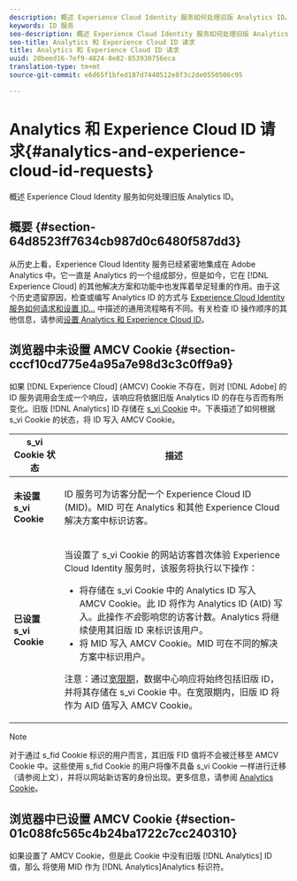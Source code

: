 ```yaml
---
description: 概述 Experience Cloud Identity 服务如何处理旧版 Analytics ID。
keywords: ID 服务
seo-description: 概述 Experience Cloud Identity 服务如何处理旧版 Analytics ID。
seo-title: Analytics 和 Experience Cloud ID 请求
title: Analytics 和 Experience Cloud ID 请求
uuid: 28beed16-7ef9-4824-8e82-853930756eca
translation-type: tm+mt
source-git-commit: e6d65f1bfed187d7440512e8f3c2de0550506c95

---
```



# Analytics 和 Experience Cloud ID 请求{#analytics-and-experience-cloud-id-requests}

概述 Experience Cloud Identity 服务如何处理旧版 Analytics ID。

## 概要 {#section-64d8523ff7634cb987d0c6480f587dd3}

从历史上看，Experience Cloud Identity 服务已经紧密地集成在 Adobe Analytics 中。它一直是 Analytics 的一个组成部分，但是如今，它在 [!DNL Experience Cloud] 的其他解决方案和功能中也发挥着举足轻重的作用。由于这个历史遗留原因，检查或编写 Analytics ID 的方式与 [Experience Cloud Identity 服务如何请求和设置 ID...](../../introduction/id-request.md#concept-2caacebb1d244402816760e9b8bcef6a) 中描述的通用流程略有不同。有关检查 ID 操作顺序的其他信息，请参阅[设置 Analytics 和 Experience Cloud ID](../../reference/analytics-reference/analytics-ids.md#concept-f381dd18ee184c6c8e48286937a161d6)。

## 浏览器中未设置 AMCV Cookie {#section-cccf10cd775e4a95a7e98d3c3c0ff9a9}

如果 [!DNL Experience Cloud] (AMCV) Cookie 不存在，则对 [!DNL Adobe] 的 ID 服务调用会生成一个响应，该响应将依据旧版 Analytics ID 的存在与否而有所变化。旧版 [!DNL Analytics] ID 存储在 [s_vi Cookie](https://marketing.adobe.com/resources/help/en_US/whitepapers/cookies/?f=cookies_analytics.html) 中。下表描述了如何根据 s_vi Cookie 的状态，将 ID 写入 AMCV Cookie。

<table id="table_DC85FECE26DD424E841BA1059AF1E57F"> 
 <thead> 
  <tr> 
   <th colname="col1" class="entry"> s_vi Cookie 状态 </th> 
   <th colname="col2" class="entry"> 描述 </th> 
  </tr> 
 </thead>
 <tbody> 
  <tr> 
   <td colname="col1"> <p> <b>未设置 s_vi Cookie</b> </p> </td> 
   <td colname="col2"> <p>ID 服务可为访客分配一个 <span class="keyword">Experience Cloud</span> ID (MID)。MID 可在 <span class="keyword">Analytics</span> 和其他 <span class="keyword">Experience Cloud</span> 解决方案中标识访客。 </p> </td> 
  </tr> 
  <tr> 
   <td colname="col1"> <p> <b>已设置 s_vi Cookie</b> </p> </td> 
   <td colname="col2"> <p>当设置了 s_vi Cookie 的网站访客首次体验 Experience Cloud Identity 服务时，该服务将执行以下操作： </p> 
    <ul id="ul_BE584810280D4874AF802A9247011787"> 
     <li id="li_AA395B09A3174AF78F3EC10053E2E4F5">将存储在 s_vi Cookie 中的 <span class="keyword">Analytics</span> ID 写入 AMCV Cookie。此 ID 将作为 <span class="keyword">Analytics</span> ID (AID) 写入。此操作<i>不会</i>影响您的访客计数。<span class="keyword">Analytics</span> 将继续使用其旧版 ID 来标识该用户。 </li> 
     <li id="li_8735DE21FEA542BA8024109B8FE1E2ED">将 MID 写入 AMCV Cookie。MID 可在不同的解决方案中标识用户。 </li> 
    </ul> <p> <p>注意：通过<a href="../../reference/analytics-reference/grace-period.md" format="dita" scope="local">宽限期</a>，数据中心响应将始终包括旧版 ID，并将其存储在 s_vi Cookie 中。在宽限期内，旧版 ID 将作为 AID 值写入 AMCV Cookie。 </p> </p> </td> 
  </tr> 
 </tbody> 
</table>

>[!NOTE]
>
>对于通过 s_fid Cookie 标识的用户而言，其旧版 FID 值将不会被迁移至 AMCV Cookie 中。这些使用 s_fid Cookie 的用户将像不具备 s_vi Cookie 一样进行迁移（请参阅上文），并将以网站新访客的身份出现。更多信息，请参阅 [Analytics Cookie](https://marketing.adobe.com/resources/help/en_US/whitepapers/cookies/?f=cookies_analytics.html)。

## 浏览器中已设置 AMCV Cookie {#section-01c088fc565c4b24ba1722c7cc240310}

如果设置了 AMCV Cookie，但是此 Cookie 中没有旧版 [!DNL Analytics] ID 值，那么 将使用 MID 作为 [!DNL Analytics]Analytics 标识符。
